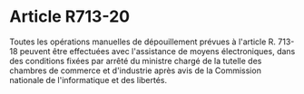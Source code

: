 # Article R713-20

Toutes les opérations manuelles de dépouillement prévues à l'article R. 713-18 peuvent être effectuées avec l'assistance de moyens électroniques, dans des conditions fixées par arrêté du ministre chargé de la tutelle des chambres de commerce et d'industrie après avis de la Commission nationale de l'informatique et des libertés.
